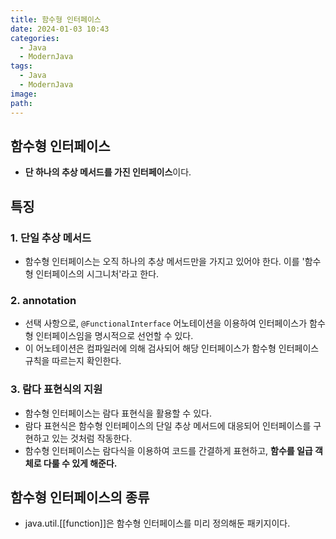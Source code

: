 ```yaml
---
title: 함수형 인터페이스
date: 2024-01-03 10:43
categories:
  - Java
  - ModernJava
tags:
  - Java
  - ModernJava
image: 
path:
---
```


## 함수형 인터페이스
+ **단 하나의 추상 메서드를 가진 인터페이스**이다.

## 특징
### 1. 단일 추상 메서드
+ 함수형 인터페이스는 오직 하나의 추상 메서드만을 가지고 있어야 한다. 이를 '함수형 인터페이스의 시그니처'라고 한다.
### 2. annotation
+ 선택 사항으로, `@FunctionalInterface` 어노테이션을 이용하여 인터페이스가 함수형 인터페이스임을 명시적으로 선언할 수 있다.
+ 이 어노테이션은 컴파일러에 의해 검사되어 해당 인터페이스가 함수형 인터페이스 규칙을 따르는지 확인한다.

### 3. 람다 표현식의 지원
+ 함수형 인터페이스는 람다 표현식을 활용할 수 있다. 
+ 람다 표현식은 함수형 인터페이스의 단일 추상 메서드에 대응되어 인터페이스를 구현하고 있는 것처럼 작동한다.
+ 함수형 인터페이스는 람다식을 이용하여 코드를 간결하게 표현하고, **함수를 일급 객체로 다룰 수 있게 해준다.**

## 함수형 인터페이스의 종류
+ java.util.[[function]]은 함수형 인터페이스를 미리 정의해둔 패키지이다.